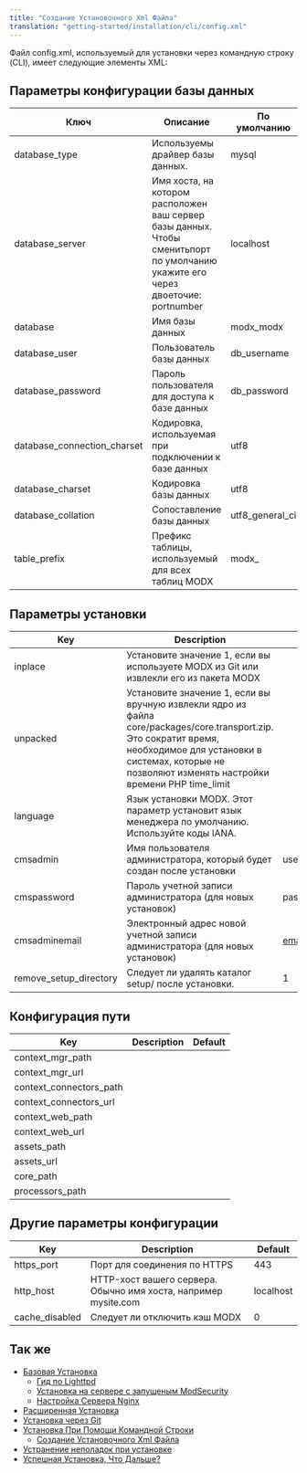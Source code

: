 ```yaml
---
title: "Создание Установочного Xml Файла"
translation: "getting-started/installation/cli/config.xml"
---
```


Файл config.xml, используемый для установки через командную строку (CLI), имеет следующие элементы XML:

## Параметры конфигурации базы данных

| Ключ                          | Описание                                                                                                                        | По умолчанию      |
| ----------------------------- | ------------------------------------------------------------------------------------------------------------------------------- | ----------------- |
| database\_type                | Используемы драйвер базы данных.                                                                                                | mysql             |
| database\_server              | Имя хоста, на котором расположен ваш сервер базы данных. Чтобы сменитьпорт по умолчанию укажите его через двоеточие: portnumber | localhost         |
| database                      | Имя базы данных                                                                                                                 | modx\_modx        |
| database\_user                | Пользователь базы данных                                                                                                        | db\_username      |
| database\_password            | Пароль пользователя для доступа к базе данных                                                                                   | db\_password      |
| database\_connection\_charset | Кодировка, используемая при подключении к базе данных                                                                           | utf8              |
| database\_charset             | Кодировка базы данных                                                                                                           | utf8              |
| database\_collation           | Сопоставление базы данных                                                                                                       | utf8\_general\_ci |
| table\_prefix                 | Префикс таблицы, используемый для всех таблиц MODX                                                                              | modx\_            |

## Параметры установки

| Key                      | Description                                                                                                                                                                                                               | Default           |
| ------------------------ | ------------------------------------------------------------------------------------------------------------------------------------------------------------------------------------------------------------------------- | ----------------- |
| inplace                  | Установите значение 1, если вы используете MODX из Git или извлекли его из пакета MODX                                                                                                                                    |
| unpacked                 | Установите значение 1, если вы вручную извлекли ядро из файла core/packages/core.transport.zip. Это сократит время, необходимое для установки в системах, которые не позволяют изменять настройки времени PHP time\_limit |
| language                 | Язык установки MODX. Этот параметр установит язык менеджера по умолчанию. Используйте коды IANA.                                                                                                                          |
| cmsadmin                 | Имя пользователя администратора, который будет создан после установки                                                                                                                                                     | username          |
| cmspassword              | Пароль учетной записи администратора (для новых установок)                                                                                                                                                                | password          |
| cmsadminemail            | Электронный адрес новой учетной записи администратора (для новых установок)                                                                                                                                               | email@address.com |
| remove\_setup\_directory | Следует ли удалять каталог setup/ после установки.                                                                                                                                                                        | 1                 |

## Конфигурация пути

| Key                       | Description | Default |
| ------------------------- | ----------- | ------- |
| context\_mgr\_path        |             |         |
| context\_mgr\_url         |             |         |
| context\_connectors\_path |             |         |
| context\_connectors\_url  |             |         |
| context\_web\_path        |             |         |
| context\_web\_url         |             |         |
| assets\_path              |             |         |
| assets\_url               |             |         |
| core\_path                |             |         |
| processors\_path          |             |         |

## Другие параметры конфигурации

| Key             | Description                                                     | Default   |
| --------------- | --------------------------------------------------------------- | --------- |
| https\_port     | Порт для соединения по HTTPS                                    | 443       |
| http\_host      | HTTP-хост вашего сервера. Обычно имя хоста, например mysite.com | localhost |
| cache\_disabled | Следует ли отключить кэш MODX                                   | 0         |

## Так же

- [Базовая Установка](getting-started/installation/standard)
  - [Гид по Lighttpd](getting-started/friendly-urls/lighttpd)
  - [Установка на сервере с запущеным ModSecurity](getting-started/installation/troubleshooting/modsecurity)
  - [Настройка Сервера Nginx](getting-started/friendly-urls/nginx)
- [Расширенная Установка](getting-started/installation/advanced)
- [Установка через Git](getting-started/installation/git)
- [Установка При Помощи Командной Строки](getting-started/installation/cli)
  - [Создание Установочного Xml Файла](getting-started/installation/cli/config.xml)
- [Устранение неполадок при установке](getting-started/installation/troubleshooting)
- [Успешная Установка, Что Дальше?](getting-started/getting-started)
